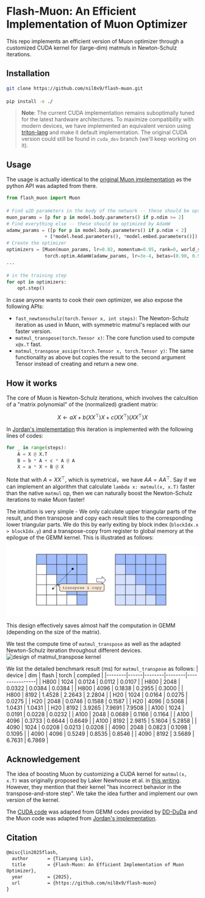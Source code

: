 # Flash-Muon: An Efficient Implementation of Muon Optimizer
This repo implements an efficient version of Muon optimizer through a customized CUDA kernel for (large-dim) matmuls in Newton-Schulz iterations.


## Installation

```sh
git clone https://github.com/nil0x9/flash-muon.git

pip install -e ./
```

> **Note**: The current CUDA implementation remains suboptimally tuned for the latest hardware architectures. To maximize compatibility with modern devices, we have implemented an equivalent version using [triton-lang](https://github.com/triton-lang/triton) and make it default implementation. The original CUDA version could still be found in `cuda_dev` branch (we'll keep working on it).


## Usage

The usage is actually identical to the [original Muon implementation](https://github.com/KellerJordan/Muon/tree/master) as the python API was adapted from there.

```python
from flash_muon import Muon

# Find ≥2D parameters in the body of the network -- these should be optimized by Muon
muon_params = [p for p in model.body.parameters() if p.ndim >= 2]
# Find everything else -- these should be optimized by AdamW
adamw_params = ([p for p in model.body.parameters() if p.ndim < 2]
              + [*model.head.parameters(), *model.embed.parameters()])
# Create the optimizer
optimizers = [Muon(muon_params, lr=0.02, momentum=0.95, rank=0, world_size=1),
              torch.optim.AdamW(adamw_params, lr=3e-4, betas=(0.90, 0.95), weight_decay=0.01)]
...

# in the training step
for opt in optimizers:
    opt.step()
```

In case anyone wants to cook their own optimizer, we also expose the following APIs:

- `fast_newtonschulz(torch.Tensor x, int steps)`: The Newton-Schulz iteration as used in Muon, with symmetric matmul's replaced with our faster version.
- `matmul_transpose(torch.Tensor x)`: The core function used to compute `x@x.T` fast.
- `matmul_transpose_assign(torch.Tensor x, torch.Tensor y)`: The same functionality as above but copies the result to the second argument Tensor instead of creating and return a new one.


## How it works

The core of Muon is  Newton-Schulz iterations, which involves the calcultion of a "matrix polynomial" of the (normalized) gradient matrix:

$$
X\leftarrow aX + b(XX^\top)X + c(XX^\top)(XX^\top)X
$$

In [Jordan's implementation](https://github.com/KellerJordan/Muon/tree/master) this iteration is implemented with the following lines of codes:

```python
for _ in range(steps):
    A = X @ X.T
    B = b * A + c * A @ A
    X = a * X + B @ X
```

Note that with $A=XX^\top$, which is symetrical，we have $AA = AA^\top$. Say if we can implement an algorithm that calculate `lambda x: matmul(x, x.T)` faster than the native `matmul` op, then we can naturally boost the Newton-Schulz iterations to make Muon faster!

The intuition is very simple - We only calculate upper triangular parts of the result, and then transpose and copy each result tiles to the corresponding lower triangular parts. We do this by early exiting by block index (`blockIdx.x > blockIdx.y`) and a transpose-copy from register to global memory at the epilogue of the GEMM kernel. This is illustrated as follows:

![design of matmul_transpose kernel](assets/matmul_transpose_kernel.png)

This design effectively saves almost half the computation in GEMM (depending on the size of the matrix).


We test the compute time of `matmul_transpose` as well as the adapted Newton-Schulz iteration throughout different devices. 
![design of matmul_transpose kernel](assets/benchmark.png)

We list the detailed benchmark result (ms) for `matmul_transpose` as follows:
| device | dim  | flash  | torch  | compiled |
|--------|------|--------|--------|----------------|
| H800 | 1024 | 0.0124 | 0.0112 | 0.0107 |
| H800 | 2048 | 0.0322 | 0.0384 | 0.0384 |
| H800 | 4096 | 0.1838 | 0.2955 | 0.3000 |
| H800 | 8192 | 1.4528 | 2.2643 | 2.2804 |
| H20 | 1024 | 0.0164 | 0.0275 | 0.0275 |
| H20 | 2048 | 0.0746 | 0.1588 | 0.1587 |
| H20 | 4096 | 0.5068 | 1.0431 | 1.0431 |
| H20 | 8192 | 3.9265 | 7.9691 | 7.9508 |
| A100 | 1024 | 0.0191 | 0.0228 | 0.0232 |
| A100 | 2048 | 0.0689 | 0.1166 | 0.1164 |
| A100 | 4096 | 0.3733 | 0.6644 | 0.6649 |
| A100 | 8192 | 2.9815 | 5.1604 | 5.2858 |
| 4090 | 1024 | 0.0208 | 0.0213 | 0.0208 |
| 4090 | 2048 | 0.0823 | 0.1098 | 0.1095 |
| 4090 | 4096 | 0.5249 | 0.8535 | 0.8546 |
| 4090 | 8192 | 3.5689 | 6.7631 | 6.7869 |



## Acknowledgement

The idea of boosting Muon by customizing a CUDA kernel for `matmul(x, x.T)` was originally proposed by Laker Newhouse et al. in [this writing](https://www.lakernewhouse.com/assets/writing/faster-symmul-with-thunderkittens.pdf). However, they mention that their kernel "has incorrect behavior in the transpose-and-store step". We take the idea further and implement our own version of the kernel.

The [CUDA code](https://github.com/nil0x9/flash-muon/blob/cuda_dev/csrc/matmul_transpose.cu) was adapted from GEMM codes provided by [DD-DuDa](https://github.com/DD-DuDa) and the Muon code was adapted from [Jordan's implementation](https://github.com/KellerJordan/Muon/tree/master).


## Citation
```
@misc{lin2025flash,
  author       = {Tianyang Lin},
  title        = {Flash-Muon: An Efficient Implementation of Muon Optimizer},
  year         = {2025},
  url          = {https://github.com/nil0x9/flash-muon}
}
```
